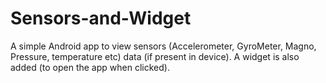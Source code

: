 # Sensors-and-Widget
A simple Android app to view sensors (Accelerometer, GyroMeter, Magno, Pressure, temperature etc) data (if present in device).
A widget is also added (to open the app when clicked).
